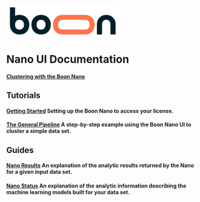 ![Boon Logic company logo](../images/BoonLogic.png)
# Nano UI Documentation

#### [Clustering with the Boon Nano](./Intro_to_Clustering.md)

## Tutorials

#### [Getting Started](./Tutorial_Getting_Started.md) Setting up the Boon Nano to access your license.

#### [The General Pipeline](./Tutorial_The_General_Pipeline.md) A step-by-step example using the Boon Nano UI to cluster a simple data set.

## Guides

#### [Nano Results](./Guide_Nano_Results.md) An explanation of the analytic results returned by the Nano for a given input data set.

#### [Nano Status](./Guide_Nano_Status.md) An explanation of the analytic information describing the machine learning models built for your data set.
